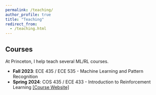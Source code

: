 ```yaml
---
permalink: /teaching/
author_profile: true
title: "Teaching"
redirect_from:
  - /teaching.html
---
```


## Courses

At Princeton, I help teach several ML/RL courses.

* **Fall 2023**: ECE 435 / ECE 535 - Machine Learning and Pattern Recognition
* **Spring 2024**: COS 435 / ECE 433 - Introduction to Reinforcement Learning [[Course Website]](https://ben-eysenbach.github.io/intro-rl/)  
<!-- * SML 505: Modern Statistics (2024 Spring) -->